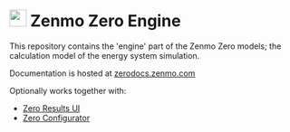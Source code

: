 <img src="https://zenmo.com/wp-content/uploads/elementor/thumbs/zenmo-logo-website-light-grey-square-o1piz2j6llwl7n0xd84ywkivuyf22xei68ewzwrvmc.png" height="30px"/> Zenmo Zero Engine
==========

This repository contains the 'engine' part of the Zenmo Zero models; the calculation model of the energy system simulation. 

Documentation is hosted at [zerodocs.zenmo.com](https://zerodocs.zenmo.com)

Optionally works together with:

* [Zero Results UI](https://github.com/Zenmo/zero_results_UI)
* [Zero Configurator](https://github.com/Zenmo/zero)
